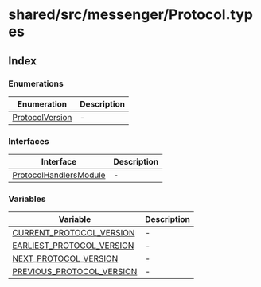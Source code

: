 # shared/src/messenger/Protocol.types

## Index

### Enumerations

| Enumeration | Description |
| ------ | ------ |
| [ProtocolVersion](enumerations/ProtocolVersion.md) | - |

### Interfaces

| Interface | Description |
| ------ | ------ |
| [ProtocolHandlersModule](interfaces/ProtocolHandlersModule.md) | - |

### Variables

| Variable | Description |
| ------ | ------ |
| [CURRENT\_PROTOCOL\_VERSION](variables/CURRENT_PROTOCOL_VERSION.md) | - |
| [EARLIEST\_PROTOCOL\_VERSION](variables/EARLIEST_PROTOCOL_VERSION.md) | - |
| [NEXT\_PROTOCOL\_VERSION](variables/NEXT_PROTOCOL_VERSION.md) | - |
| [PREVIOUS\_PROTOCOL\_VERSION](variables/PREVIOUS_PROTOCOL_VERSION.md) | - |
